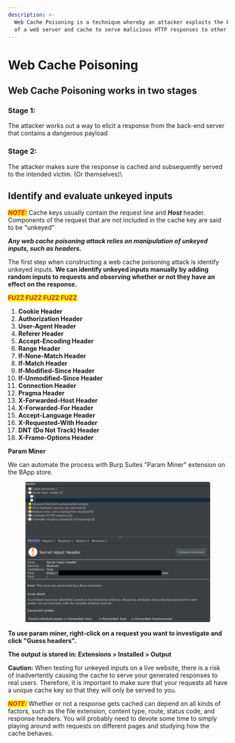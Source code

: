 ```yaml
---
description: >-
  Web Cache Poisoning is a technique whereby an attacker exploits the behaviour
  of a web server and cache to serve malicious HTTP responses to other users.
---
```


# Web Cache Poisoning

## Web Cache Poisoning works in two stages

### Stage 1:

The attacker works out a way to elicit a response from the back-end server that contains a dangerous payload

### Stage 2:

The attacker makes sure the response is cached and subsequently served to the intended victim. (Or themselves)\\

## Identify and evaluate unkeyed inputs

_<mark style="color:red;">**NOTE:**</mark>_ Cache keys usually contain the request line and _**Host**_ header. Components of the request that are not included in the cache key are said to be "unkeyed"

_**Any web cache poisoning attack relies on manipulation of unkeyed inputs, such as headers.**_



The first step when constructing a web cache poisoning attack is identify unkeyed inputs. **We can identify unkeyed inputs manually by adding random inputs to requests and observing whether or not they have an effect on the response.**

<mark style="color:red;">**FUZZ FUZZ FUZZ FUZZ**</mark>

1. **Cookie Header**
2. **Authorization Header**
3. **User-Agent Header**
4. **Referer Header**
5. **Accept-Encoding Header**
6. **Range Header**
7. **If-None-Match Header**
8. **If-Match Header**
9. **If-Modified-Since Header**
10. **If-Unmodified-Since Header**
11. **Connection Header**
12. **Pragma Header**
13. **X-Forwarded-Host Header**
14. **X-Forwarded-For Header**
15. **Accept-Language Header**
16. **X-Requested-With Header**
17. **DNT (Do Not Track) Header**
18. **X-Frame-Options Header**

**Param Miner**

We can automate the process with Burp Suites "Param Miner" extension on the BApp store.

<figure><img src="../../.gitbook/assets/Screenshot 2023-09-06 075053.png" alt=""><figcaption></figcaption></figure>

**To use param miner, right-click on a request you want to investigate and click "Guess headers".**

**The output is stored in: Extensions > Installed > Output**

**Caution:** When testing for unkeyed inputs on a live website, there is a risk of inadvertently causing the cache to serve your generated responses to real users. Therefore, it is important to make sure that your requests all have a unique cache key so that they will only be served to you.



_<mark style="color:red;">**NOTE:**</mark>_ Whether or not a response gets cached can depend on all kinds of factors, such as the file extension, content type, route, status code, and response headers. You will probably need to devote some time to simply playing around with requests on different pages and studying how the cache behaves.
